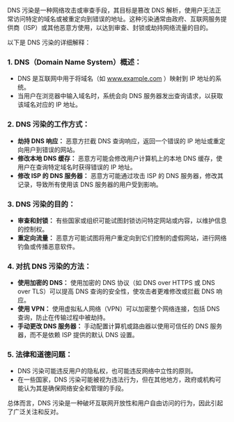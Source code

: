 DNS 污染是一种网络攻击或审查手段，其目标是篡改 DNS 解析，使用户无法正常访问特定的域名或被重定向到错误的地址。这种污染通常由政府、互联网服务提供商（ISP）或其他恶意方使用，以达到审查、封锁或劫持网络流量的目的。

以下是 DNS 污染的详细解释：

### 1. **DNS（Domain Name System）概述：**
   - DNS 是互联网中用于将域名（如 www.example.com ）映射到 IP 地址的系统。
   - 当用户在浏览器中输入域名时，系统会向 DNS 服务器发出查询请求，以获取该域名对应的 IP 地址。

### 2. **DNS 污染的工作方式：**
   - **劫持 DNS 响应：** 恶意方拦截 DNS 查询响应，返回一个错误的 IP 地址或重定向用户到错误的网站。
   - **修改本地 DNS 缓存：** 恶意方可能会修改用户计算机上的本地 DNS 缓存，使用户在查询特定域名时获得错误的 IP 地址。
   - **修改 ISP 的 DNS 服务器：** 恶意方可能通过攻击 ISP 的 DNS 服务器，修改其记录，导致所有使用该 DNS 服务器的用户受到影响。

### 3. **DNS 污染的目的：**
   - **审查和封锁：** 有些国家或组织可能试图封锁访问特定网站或内容，以维护信息的控制权。
   - **重定向流量：** 恶意方可能试图将用户重定向到它们控制的虚假网站，进行网络钓鱼或传播恶意软件。

### 4. **对抗 DNS 污染的方法：**
   - **使用加密的 DNS：** 使用加密的 DNS 协议（如 DNS over HTTPS 或 DNS over TLS）可以提高 DNS 查询的安全性，使攻击者更难修改或拦截 DNS 响应。
   - **使用 VPN：** 使用虚拟私人网络（VPN）可以加密整个网络连接，包括 DNS 查询，防止在传输过程中被劫持。
   - **手动更改 DNS 服务器：** 手动配置计算机或路由器以使用可信任的 DNS 服务器，而不是依赖 ISP 提供的默认 DNS 设置。

### 5. **法律和道德问题：**
   - DNS 污染可能违反用户的隐私权，也可能违反网络中立性的原则。
   - 在一些国家，DNS 污染可能被视为违法行为，但在其他地方，政府或机构可能认为其是确保网络安全和管理的手段。

总体而言，DNS 污染是一种破坏互联网开放性和用户自由访问的行为，因此引起了广泛关注和反对。
